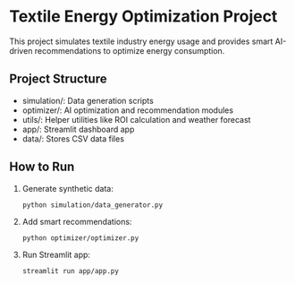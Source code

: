# Textile Energy Optimization Project

This project simulates textile industry energy usage and provides smart AI-driven recommendations to optimize energy consumption.

## Project Structure
- simulation/: Data generation scripts
- optimizer/: AI optimization and recommendation modules
- utils/: Helper utilities like ROI calculation and weather forecast
- app/: Streamlit dashboard app
- data/: Stores CSV data files

## How to Run
1. Generate synthetic data:
   ```
   python simulation/data_generator.py
   ```
2. Add smart recommendations:
   ```
   python optimizer/optimizer.py
   ```
3. Run Streamlit app:
   ```
   streamlit run app/app.py
   ```